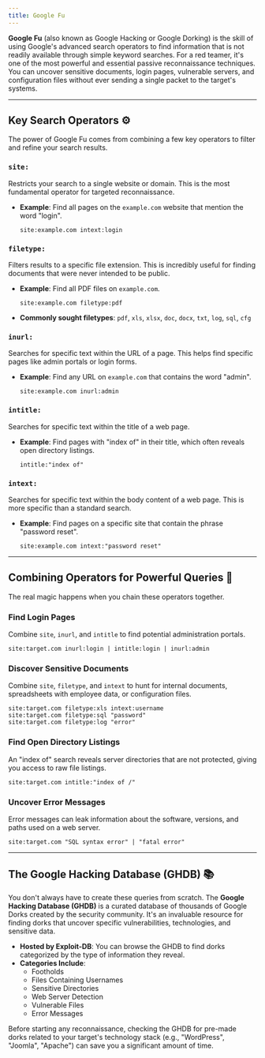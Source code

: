 ```yaml
---
title: Google Fu
---
```



**Google Fu** (also known as Google Hacking or Google Dorking) is the skill of using Google's advanced search operators to find information that is not readily available through simple keyword searches. For a red teamer, it's one of the most powerful and essential passive reconnaissance techniques. You can uncover sensitive documents, login pages, vulnerable servers, and configuration files without ever sending a single packet to the target's systems.

---
## Key Search Operators ⚙️

The power of Google Fu comes from combining a few key operators to filter and refine your search results.

### `site:`
Restricts your search to a single website or domain. This is the most fundamental operator for targeted reconnaissance.

* **Example**: Find all pages on the `example.com` website that mention the word "login".
    ```
    site:example.com intext:login
    ```

### `filetype:`
Filters results to a specific file extension. This is incredibly useful for finding documents that were never intended to be public.

* **Example**: Find all PDF files on `example.com`.
    ```
    site:example.com filetype:pdf
    ```
* **Commonly sought filetypes**: `pdf`, `xls`, `xlsx`, `doc`, `docx`, `txt`, `log`, `sql`, `cfg`

### `inurl:`
Searches for specific text within the URL of a page. This helps find specific pages like admin portals or login forms.

* **Example**: Find any URL on `example.com` that contains the word "admin".
    ```
    site:example.com inurl:admin
    ```

### `intitle:`
Searches for specific text within the title of a web page.

* **Example**: Find pages with "index of" in their title, which often reveals open directory listings.
    ```
    intitle:"index of"
    ```

### `intext:`
Searches for specific text within the body content of a web page. This is more specific than a standard search.

* **Example**: Find pages on a specific site that contain the phrase "password reset".
    ```
    site:example.com intext:"password reset"
    ```

---
## Combining Operators for Powerful Queries 🧩

The real magic happens when you chain these operators together.

### Find Login Pages
Combine `site`, `inurl`, and `intitle` to find potential administration portals.

```
site:target.com inurl:login | intitle:login | inurl:admin
```

### Discover Sensitive Documents
Combine `site`, `filetype`, and `intext` to hunt for internal documents, spreadsheets with employee data, or configuration files.

```
site:target.com filetype:xls intext:username
site:target.com filetype:sql "password"
site:target.com filetype:log "error"
```

### Find Open Directory Listings
An "index of" search reveals server directories that are not protected, giving you access to raw file listings.

```
site:target.com intitle:"index of /"

```

### Uncover Error Messages
Error messages can leak information about the software, versions, and paths used on a web server.

```
site:target.com "SQL syntax error" | "fatal error"
```

---
## The Google Hacking Database (GHDB) 📚

You don't always have to create these queries from scratch. The **Google Hacking Database (GHDB)** is a curated database of thousands of Google Dorks created by the security community. It's an invaluable resource for finding dorks that uncover specific vulnerabilities, technologies, and sensitive data.

* **Hosted by Exploit-DB**: You can browse the GHDB to find dorks categorized by the type of information they reveal.
* **Categories Include**:
    * Footholds
    * Files Containing Usernames
    * Sensitive Directories
    * Web Server Detection
    * Vulnerable Files
    * Error Messages

Before starting any reconnaissance, checking the GHDB for pre-made dorks related to your target's technology stack (e.g., "WordPress", "Joomla", "Apache") can save you a significant amount of time.